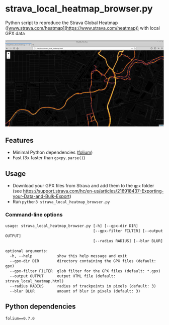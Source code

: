 # strava_local_heatmap_browser.py

Python script to reproduce the Strava Global Heatmap ([www.strava.com/heatmap](https://www.strava.com/heatmap)) with local GPX data

![screenshot.png](screenshot.png)

## Features

* Minimal Python dependencies ([folium](https://github.com/python-visualization/folium))
* Fast (3x faster than `gpxpy.parse()`)

## Usage

* Download your GPX files from Strava and add them to the `gpx` folder  
(see https://support.strava.com/hc/en-us/articles/216918437-Exporting-your-Data-and-Bulk-Export)
* Run `python3 strava_local_heatmap_browser.py`

### Command-line options

```
usage: strava_local_heatmap_browser.py [-h] [--gpx-dir DIR]
                                       [--gpx-filter FILTER] [--output OUTPUT]
                                       [--radius RADIUS] [--blur BLUR]

optional arguments:
  -h, --help           show this help message and exit
  --gpx-dir DIR        directory containing the GPX files (default: gpx)
  --gpx-filter FILTER  glob filter for the GPX files (default: *.gpx)
  --output OUTPUT      output HTML file (default: strava_local_heatmap.html)
  --radius RADIUS      radius of trackpoints in pixels (default: 3)
  --blur BLUR          amount of blur in pixels (default: 3)
```

## Python dependencies

```
folium==0.7.0
```
